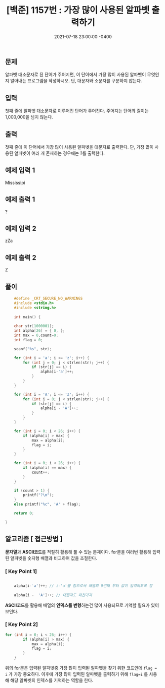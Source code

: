 ﻿---
title: "[백준] 1157번 : 가장 많이 사용된 알파벳 출력하기"
date: 2021-07-18 23:00:00 -0400
categories:
- 백준
tags:
- 백준
- 알고리즘
- 단계별 풀어보기
---

## 문제
알파벳 대소문자로 된 단어가 주어지면, 이 단어에서 가장 많이 사용된 알파벳이 무엇인지 알아내는 프로그램을 작성하시오. 단, 대문자와 소문자를 구분하지 않는다.

## 입력

첫째 줄에 알파벳 대소문자로 이루어진 단어가 주어진다. 주어지는 단어의 길이는 1,000,000을 넘지 않는다.
  

## 출력

첫째 줄에 이 단어에서 가장 많이 사용된 알파벳을 대문자로 출력한다. 단, 가장 많이 사용된 알파벳이 여러 개 존재하는 경우에는 ?를 출력한다.

## 예제 입력 1
Mississipi

## 예제 출력 1
?
## 예제 입력 2
zZa

## 예제 출력 2
Z

## 풀이
```c
    #define _CRT_SECURE_NO_WARNINGS
    #include <stdio.h>
    #include <string.h>
    
    int main() {
    	
	char str[1000001];
	int alpha[26] = { 0, };
	int max = 0,count=0;
	int flag = 0;

	scanf("%s", str);

	for (int i = 'a'; i <= 'z'; i++) {
		for (int j = 0; j < strlen(str); j++) {
			if (str[j] == i) {
				alpha[i-'a']++;
			}
		}
	}

	for (int i = 'A'; i <= 'Z'; i++) {
		for (int j = 0; j < strlen(str); j++) {
			if (str[j] == i) {
				alpha[i - 'A']++;
			}
		}
	}

	for (int i = 0; i < 26; i++) {
		if (alpha[i] > max) {
			max = alpha[i];
			flag = i;
		}
	}

	for (int i = 0; i < 26; i++) {
		if (alpha[i] == max) {
			count++;
		}
	}

	if (count > 1) {
		printf("?\n");
	}
	else printf("%c", 'A' + flag);

	return 0;

}
```




## 알고리즘 [ 접근방법 ]

**문자열**과 **ASCII코드**를 적절히 활용해 풀 수 있는 문제이다. for문을 여러번 활용해 입력된 알파벳을 숫자형 배열과 비교하여 값을 조절한다.
<br>
### [ Key Point 1] 
```c

    alpha[i-'a']++; // i-'a'를 함으로써 배열의 0번째 부터 값이 입력되도록 함
    
    alpha[i -  'A']++; // 대문자도 마찬가지

```

**ASCII코드**를 활용해 배열의 **인덱스를 변형**하는건 많이 사용되므로 기억할 필요가 있어보인다.
<br>

### [ Key Point 2] 
```c
for (int i = 0; i < 26; i++) {
		if (alpha[i] > max) {
			max = alpha[i];
			flag = i;
		}
	}
```
위의 for문은 입력된 알파벳중 가장 많이 입력된 알파벳을 찾기 위한 코드인데 `flag = i` 가 가장 중요하다. 이후에 가장 많이 입력된 알파벳을 출력하기 위해 `flag=i` 를 사용해 해당 알파벳의 인덱스를 기억하는 역할을 한다.
